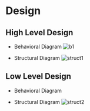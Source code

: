 # Design

## High Level Design 

* Behavioral Diagram
![b1](https://user-images.githubusercontent.com/57475862/124814024-220e3b80-df83-11eb-824e-fcd767c83799.png)



* Structural Diagram
![struct1](https://user-images.githubusercontent.com/57475862/124814115-410ccd80-df83-11eb-9101-61e9ef9025b7.png)


## Low Level Design 

* Behavioral Diagram



* Structural Diagram
![struct2](https://user-images.githubusercontent.com/57475862/124814195-54b83400-df83-11eb-8344-141bf3140c2d.png)
